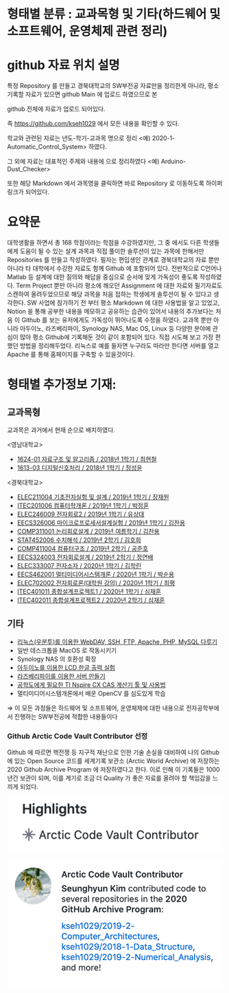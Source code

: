 # **형태별 분류 : 교과목형 및 기타(하드웨어 및 소프트웨어, 운영체제 관련 정리)**

# github 자료 위치 설명

특정 Repository 를 만들고 경북대학교의 SW부전공 자료만을 정리한게 아니라, 평소 기록할 자료가 있으면 github Main 에 업로드 하였으므로 본

github 전체에 자료가 업로드 되어있다.

즉 https://github.com/kseh1029 에서 모든 내용을 확인할 수 있다.

학교와 관련된 자료는 년도-학기-교과목 명으로 정리 <예) 2020-1-Automatic_Control_System> 하였다.

그 외에 자료는 대표적인 주제와 내용에 으로 정리하였다 <예) Arduino-Dust_Checker>

또한 해당 Markdown 에서 과목명을 클릭하면 바로 Repository 로 이동하도록 하이퍼링크가 되어있다.

# **요약문**

대학생활을 하면서 총 168 학점이라는 학점을 수강하였지만, 그 중 에서도 다른 학생들에게 도움이 될 수 있는 설계 과목과 직접 풀이한 솔루션이 있는 과목에 한해서만 Repositories 를 만들고 작성하였다. 필자는 편입생인 관계로 경북대학교의 자료 뿐만 아니라 타 대학에서 수강한 자료도 함께 Github 에 포함되어 있다. 전반적으로 C언어나 Matlab 등 설계에 대한 질의와 해답을 중심으로 순서에 맞게 가독성이 좋도록 작성하였다. Term Project 뿐만 아니라 평소에 해오던 Assignment 에 대한 자료와 필기자료도 스캔하여 올려두었으므로 해당 과목을 처음 접하는 학생에게 솔루션이 될 수 있다고 생각한다. SW 사업에 참가하기 전 부터 평소 Markdown 에 대한 사용법을 알고 있었고, Notion 을 통해 공부한 내용을 메모하고 공유하는 습관이 있어서 내용의 추가보다는 처음 이 Github 를 보는 유저에게도 가독성이 뛰어나도록 수정을 하였다. 교과목 뿐만 아니라 아두이노, 라즈베리파이, Synology NAS, Mac OS, Linux 등 다양한 분야에 관심이 많아 평소 Github에 기록해둔 것이 같이 포함되어 있다. 직접 시도해 보고 가장 편했던 방법을 정리해두었다. 리눅스로 예를 들자면 누구라도 따라만 한다면 서버를 열고 Apache 를 통해 홈페이지를 구축할 수 있을것이다.

# **형태별 추가정보 기재:**

## **교과목형**

교과목은 과거에서 현재 순으로 배치하였다.

<영남대학교>

- [1624-01 자료구조 및 알고리즘 / 2018년 1학기 / 최현철](https://github.com/kseh1029/2018-1-Data_Structure)
- [1613-03 디지털신호처리 / 2018년 1학기 / 정성윤](https://github.com/kseh1029/2018-1-Digtal_Signal_Process_FIR_Filter)

<경북대학교>

- [ELEC211004 기초전자실험 및 설계 / 2019년 1학기 / 장재원](https://github.com/kseh1029/2019-1-Basic_Electronic_Experiment)
- [ITEC201006 컴퓨터학개론 / 2019년 1학기 / 박정훈](https://github.com/kseh1029/2019-1-Introduction_to_Computer_Science_and_Engineering)
- [ELEC246009 전자회로2 / 2019년 1학기 / 유상대](https://github.com/kseh1029/2019-1-Electronic_Circuits2)
- [EECS326006 마이크로프로세서설계실험 / 2019년 1학기 / 김찬용](https://github.com/kseh1029/2019-1-Microprocessors_Capstone_Design_Lab.)
- [COMP311001 논리회로설계 / 2019년 여름학기 / 김찬용](https://github.com/kseh1029/2019-S-Logic_Circuit_Design)
- [STAT452006 수치해석 / 2019년 2학기 / 김호희](https://github.com/kseh1029/2019-2-Numerical_Analysis)
- [COMP411004 컴퓨터구조 / 2019년 2학기 / 공준호](https://github.com/kseh1029/2019-2-Computer_Architectures)
- [EECS324003 전자회로설계 / 2019년 2학기 / 정연배](https://github.com/kseh1029/2019-2-Electronic_Circuits_Design)
- [ELEC333007 전자소자 / 2020년 1학기 / 김학린](https://github.com/kseh1029/2020-1-Electronic_Devices)
- [EECS462001 멀티미디어시스템개론 / 2020년 1학기 / 박순용](https://github.com/kseh1029/2020-1-Mulitimedia_System_Introduction)
- [ELEC702002 전자회로론(대학원 강의) / 2020년 1학기 / 최평](https://github.com/kseh1029/2020-1-Advanced_Electronic_Circuits)
- [ITEC401011 종합설계프로젝트1 / 2020년 1학기 / 심재훈](https://github.com/kseh1029/2020-Capstone_Design_Project)
- [ITEC402011 종합설계프로젝트2 / 2020년 2학기 / 심재훈](https://github.com/kseh1029/2020-Capstone_Design_Project)

## **기타**

- [리눅스(우분투)를 이용한 WebDAV, SSH, FTP, Apache, PHP, MySQL 다루기](https://github.com/kseh1029/Linux-Basic_of_Ubuntu)
- 일반 데스크톱을 MacOS 로 작동시키기
- Synology NAS 의 호환성 확장
- [아두이노를 이용한 LCD 한글 출력 실험](https://github.com/kseh1029/Arduino-LiquidCrystal_I2C)
- [라즈베리파이를 이용한 서버 만들기](https://github.com/kseh1029/Raspberry-Server)
- [공학도에게 필요한 TI Nspire CX CAS 계산기 툴 및 사용법](https://github.com/kseh1029/TI-Nsipre-CX-Cas)
- 멀티미디어시스템개론에서 배운 OpenCV 를 심도있게 학습

⇒ 이 모든 과정들은 하드웨어 및 소프트웨어, 운영체제에 대한 내용으로 전자공학부에서 진행하는 SW부전공에 적합한 내용들이다



### Github Arctic Code Vault Contributor 선정

Github 에 따르면 핵전쟁 등 지구적 재난으로 인한 기술 손실을 대비하여 나의 Github 에 있는 Open Source 코드를 세계기록 보관소 (Arctic World Archive) 에 저장하는 2020 Github Archive Program 에 저장하였다고 한다. 이로 인해 이 기록들은 1000년간 보관이 되며, 이를 계기로 조금 더 Quality 가 좋은 자료를 올려야 할 책임감을 느끼게 되었다.

![01](images/1.png)

![01](images/2.png)